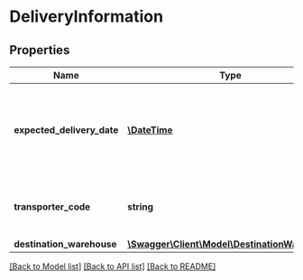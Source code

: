 # DeliveryInformation

## Properties
Name | Type | Description | Notes
------------ | ------------- | ------------- | -------------
**expected_delivery_date** | [**\DateTime**](\DateTime.md) | The expected delivery date of the shipment at the bol.com warehouse in ISO 8601 format. | 
**transporter_code** | **string** | The transporter that will pickup this replenishment. | 
**destination_warehouse** | [**\Swagger\Client\Model\DestinationWarehouse**](DestinationWarehouse.md) |  | 

[[Back to Model list]](../README.md#documentation-for-models) [[Back to API list]](../README.md#documentation-for-api-endpoints) [[Back to README]](../README.md)



